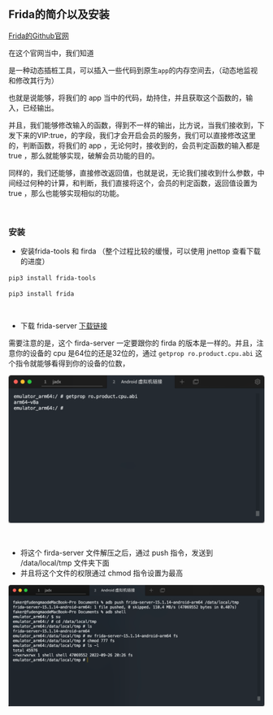 ## Frida的简介以及安装

[Frida的Github官网](https://github.com/frida/frida)

在这个官网当中，我们知道

是一种动态插桩工具，可以插入一些代码到原生`app`的内存空间去，（动态地监视和修改其行为）

也就是说能够，将我们的 app 当中的代码，劫持住，并且获取这个函数的，输入，已经输出。		

并且，我们能够修改输入的函数，得到不一样的输出，比方说，当我们接收到，下发下来的VIP:true，的字段，我们才会开启会员的服务，我们可以直接修改这里的，判断函数，将我们的 app ，无论何时，接收到的，会员判定函数的输入都是 true ，那么就能够实现，破解会员功能的目的。			

同样的，我们还能够，直接修改返回值，也就是说，无论我们接收到什么参数，中间经过何种的计算，和判断，我们直接将这个，会员的判定函数，返回值设置为 true ，那么也能够实现相似的功能。

​					

### 安装

* 安装frida-tools 和 firda （整个过程比较的缓慢，可以使用 jnettop 查看下载的进度）

`pip3 install frida-tools ` 			

`pip3 install frida` 				

​		

* 下载 frida-server [下载链接](https://github.com/frida/frida/releases)  		

需要注意的是，这个 firda-server 一定要跟你的 firda 的版本是一样的。并且，注意你的设备的 cpu 是64位的还是32位的，通过 `getprop ro.product.cpu.abi` 这个指令就能够看得到你的设备的位数，		

![image-20220926201451519](./assets/image-20220926201451519.png)

​							

* 将这个 firda-server 文件解压之后，通过 push 指令，发送到 /data/local/tmp 文件夹下面
* 并且将这个文件的权限通过 chmod 指令设置为最高

![image-20220926203544585](./assets/image-20220926203544585.png)



### 